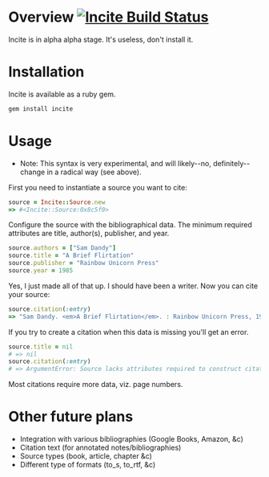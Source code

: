 # Overview [![Incite Build Status][Build Icon]][Build Status]

[Build Status]: http://travis-ci.org/tfwright/incite
[Build Icon]: https://secure.travis-ci.org/tfwright/incite.png?branch=master

Incite is in alpha alpha stage.  It's useless, don't install it.

# Installation

Incite is available as a ruby gem.

```ruby
gem install incite
```

# Usage

* Note: This syntax is very experimental, and will likely--no, definitely--change in a radical way (see above).

First you need to instantiate a source you want to cite:

```ruby
source = Incite::Source.new
=> #<Incite::Source:0x8c5f0>
```

Configure the source with the bibliographical data.  The minimum required attributes are  title, author(s), publisher, and year. 

```ruby
source.authors = ["Sam Dandy"]
source.title = "A Brief Flirtation"
source.publisher = "Rainbow Unicorn Press"
source.year = 1985
```

Yes, I just made all of that up.  I should have been a writer.  Now you can cite your source:

```ruby
source.citation(:entry)
=> "Sam Dandy. <em>A Brief Flirtation</em>. : Rainbow Unicorn Press, 1985."
```

If you try to create a citation when this data is missing you'll get an error.

```ruby
source.title = nil
# => nil
source.citation(:entry)
# => ArgumentError: Source lacks attributes required to construct citation
```

Most citations require more data, viz. page numbers.  

# Other future plans

* Integration with various bibliographies (Google Books, Amazon, &c)
* Citation text (for annotated notes/bibliographies)
* Source types (book, article, chapter &c)
* Different type of formats (to_s, to_rtf, &c)
